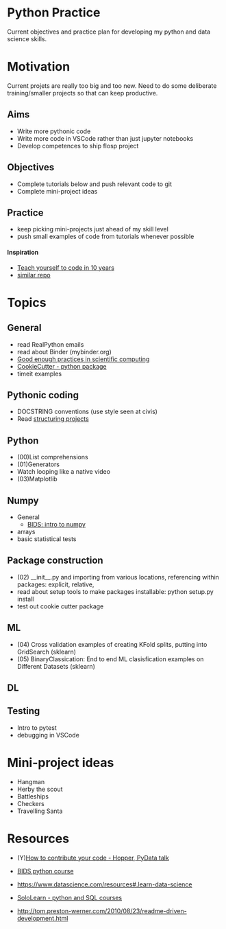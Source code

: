 # Python Practice
Current objectives and practice plan for developing my python and data science skills.

# Motivation
Current projets are really too big and too new. Need to do some deliberate training/smaller projects so that can keep productive.

## Aims
- Write more pythonic code
- Write more code in VSCode rather than just jupyter notebooks
- Develop competences to ship flosp project

## Objectives
- Complete tutorials below and push relevant code to git
- Complete mini-project ideas

## Practice
- keep picking mini-projects just ahead of my skill level
- push small examples of code from tutorials whenever possible


#### Inspiration
* [Teach yourself to code in 10 years](http://norvig.com/21-days.html)
* [similar repo](https://github.com/robert8138/python-deliberate-practice/blob/master/README.md)

# Topics

## General
- read RealPython emails
- read about Binder (mybinder.org)
- [Good enough practices in scientific computing](https://arxiv.org/abs/1609.00037)
- [CookieCutter - python package](https://cookiecutter.readthedocs.io/en/latest/)
- timeit examples

## Pythonic coding
- DOCSTRING conventions (use style seen at civis)
- Read [structuring projects](https://docs.python-guide.org/writing/structure/)

## Python
- (00)List comprehensions
- (01)Generators
- Watch looping like a native video
- (03)Matplotlib


## Numpy
- General
  - [BIDS: intro to numpy](https://www.youtube.com/watch?v=PDOsOcG0m-Q)
- arrays
- basic statistical tests


## Package construction
- (02) \_\_init__.py and importing from various locations, referencing within packages: explicit, relative,  
- read about setup tools to make packages installable: python setup.py install
- test out cookie cutter package

## ML
- (04) Cross validation examples of creating KFold splits, putting into GridSearch (sklearn)
- (05) BinaryClassication: End to end ML clasisfication examples on Different Datasets (sklearn)

## DL

## Testing
- Intro to pytest
- debugging in VSCode

# Mini-project ideas
* Hangman
* Herby the scout
* Battleships
* Checkers
* Travelling Santa



# Resources
- (Y)[How to contribute your code - Hopper, PyData talk](https://www.youtube.com/watch?v=uRul8QdYvqQ)
- [BIDS python course](https://bids.berkeley.edu/news/python-boot-camp-fall-2016-training-videos-available-online)
- https://www.datascience.com/resources#.learn-data-science

- [SoloLearn - python and SQL courses](https://www.sololearn.com/Play/Python)

- http://tom.preston-werner.com/2010/08/23/readme-driven-development.html